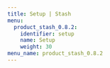 ```yaml
---
title: Setup | Stash
menu:
  product_stash_0.8.2:
    identifier: setup
    name: Setup
    weight: 30
menu_name: product_stash_0.8.2
---
```


